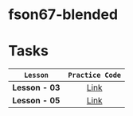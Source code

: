 # fson67-blended

# Tasks

|    `Lesson`     |                                 `Practice Code`                                  |
| :-------------: | :------------------------------------------------------------------------------: |
| **Lesson - 03** | [Link](https://github.com/pavlo-sheremet-dev/fson67-blended-vite/tree/lesson-03) |
| **Lesson - 05** | [Link](https://github.com/pavlo-sheremet-dev/fson67-blended-vite/tree/lesson-05) |
